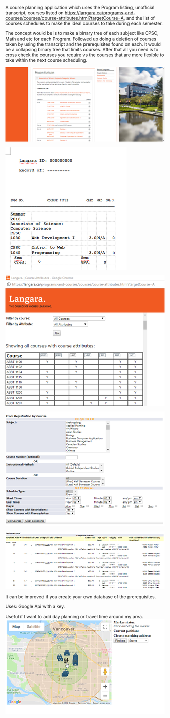 A course planning application which uses the Program listing, unofficial transcript, courses listed on https://langara.ca/programs-and-courses/courses/course-attributes.html?targetCourse=A, and the list of courses schedules to make the ideal courses to take during each semester.

The concept would be is to make a binary tree of each subject like CPSC, Math and etc for each Program. Followed up doing a deletion of courses taken by using the transcript and the prerequisites found on each. It would be a collapsing binary tree that limits courses. After that all you need is to cross check the courses you require vs the courses that are more flexible to take within the next course scheduling. 

![Screenshot](https://github.com/ArundeepChohan/Ideas/blob/master/Course%20Planning/LangaraProgramDetail.png)

![Screenshot](https://github.com/ArundeepChohan/Ideas/blob/master/Course%20Planning/UnofficialTranscript.png)

![Screenshot](https://github.com/ArundeepChohan/Ideas/blob/master/Course%20Planning/CourseList.png)

![Screenshot](https://github.com/ArundeepChohan/Ideas/blob/master/Course%20Planning/CourseSchedule.png)

![Screenshot](https://github.com/ArundeepChohan/Ideas/blob/master/Course%20Planning/ListofCourseSchedule.png)

It can be improved if you create your own database of the prerequisites.

Uses: Google Api with a key.

Useful if I want to add day planning or travel time around my area.
![Screenshot](https://github.com/ArundeepChohan/Summary/blob/master/AddedSearchType.png)
